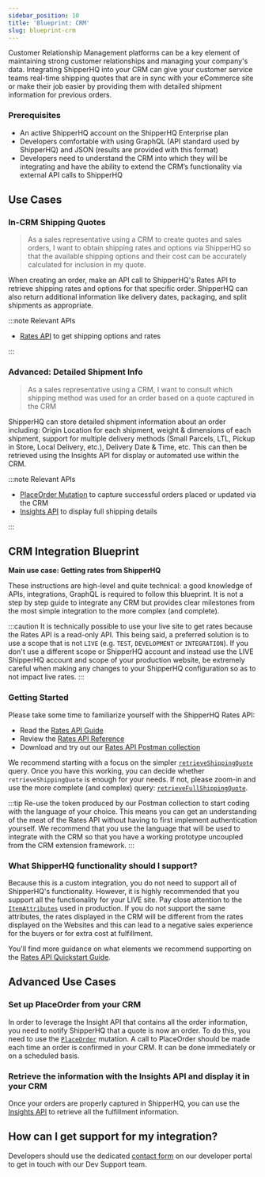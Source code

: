 ```yaml
---
sidebar_position: 10
title: 'Blueprint: CRM'
slug: blueprint-crm
---
```


Customer Relationship Management platforms can be a key element of maintaining strong customer relationships and managing your company's data. Integrating ShipperHQ into your CRM can give your customer service teams real-time shipping quotes that are in sync with your eCommerce site or make their job easier by providing them with detailed shipment information for previous orders.

### Prerequisites
- An active ShipperHQ account on the ShipperHQ Enterprise plan
- Developers comfortable with using GraphQL (API standard used by ShipperHQ) and JSON (results are provided with this format)
- Developers need to understand the CRM into which they will be integrating and have the ability to extend the CRM’s functionality via external API calls to ShipperHQ

## Use Cases

### In-CRM Shipping Quotes

>As a sales representative using a CRM to create quotes and sales orders, I want to obtain shipping rates and options via ShipperHQ so that the available shipping options and their cost can be accurately calculated for inclusion in my quote.

When creating an order, make an API call to ShipperHQ's Rates API to retrieve shipping rates and options for that specific order. ShipperHQ can also return additional information like delivery dates, packaging, and split shipments as appropriate.

:::note Relevant APIs

* [Rates API](rates/overview.md) to get shipping options and rates

:::

### Advanced: Detailed Shipment Info

>As a sales representative using a CRM,  I want to consult which shipping method was used for an order based on a quote captured in the CRM

ShipperHQ can store detailed shipment information about an order including: Origin Location for each shipment, weight & dimensions of each shipment, support for multiple delivery methods (Small Parcels, LTL, Pickup in Store, Local Delivery, etc.), Delivery Date & Time, etc. This can then be retrieved using the Insights API for display or automated use within the CRM.

:::note Relevant APIs

* [PlaceOrder Mutation](insights/place-order.md) to capture successful orders placed or updated via the CRM
* [Insights API](insights/overview.md) to display full shipping details

:::

## CRM Integration Blueprint

**Main use case: Getting rates from ShipperHQ**

These instructions are high-level and quite technical: a good knowledge of APIs, integrations, GraphQL is required to follow this blueprint. It is not a step by step guide to integrate any CRM but provides clear milestones from the most simple integration to the more complex (and complete).

:::caution
It is technically possible to use your live site to get rates because the Rates API is a read-only API. This being said, a preferred solution is to use a scope that is not `LIVE` (e.g. `TEST`, `DEVELOPMENT` or `INTEGRATION`). If you don't use a different scope or ShipperHQ account and instead use the LIVE ShipperHQ account and scope of your production website, be extremely careful when making any changes to your ShipperHQ configuration so as to not impact live rates.
:::

### Getting Started

Please take some time to familiarize yourself with the ShipperHQ Rates API:
- Read the [Rates API Guide](https://dev.shipperhq.com/docs/rates/overview)
- Review the [Rates API Reference](https://dev.shipperhq.com/rates-service)
- Download and try out our [Rates API Postman collection](https://dev.shipperhq.com/docs/rates/examples#postman-collection)

We recommend starting with a focus on the simpler [`retrieveShippingQuote`](https://dev.shipperhq.com/docs/rates/examples#retrieveshippingquote) query. Once you have this working, you can decide whether `retrieveShippingQuote` is enough for your needs. If not, please zoom-in and use the more complete (and complex) query: [`retrieveFullShippingQuote`](https://dev.shipperhq.com/docs/rates/examples#example-retrieve-shipping-quote-with-scheduling-option).

:::tip
Re-use the token produced by our Postman collection to start coding with the language of your choice. This means you can get an understanding of the meat of the Rates API without having to first implement authentication yourself. We recommend that you use the language that will be used to integrate with the CRM so that you have a working prototype uncoupled from the CRM extension framework.
:::

### What ShipperHQ functionality should I support?
Because this is a custom integration, you do not need to support all of ShipperHQ's functionality. However, it is highly recommended that you support all the functionality for your LIVE site. Pay close attention to the [`ItemAttributes`](https://dev.shipperhq.com/docs/rates/quickstart#item-attributes) used in production. If you do not support the same attributes, the rates displayed in the CRM will be different from the rates displayed on the Websites and this can lead to a negative sales experience for the buyers or for extra cost at fulfillment.

You'll find more guidance on what elements we recommend supporting on the [Rates API Quickstart Guide](https://dev.shipperhq.com/docs/rates/quickstart#integration-requirements).

## Advanced Use Cases

### Set up PlaceOrder from your CRM

In order to leverage the Insight API that contains all the order information, you need to notify ShipperHQ that a quote is now an order. To do this, you need to use the [`PlaceOrder`](https://dev.shipperhq.com/docs/insights/place-order) mutation. A call to PlaceOrder should be made each time an order is confirmed in your CRM. It can be done immediately or on a scheduled basis.

### Retrieve the information with the Insights API and display it in your CRM

Once your orders are properly captured in ShipperHQ, you can use the [Insights API](https://dev.shipperhq.com/docs/insights/overview) to retrieve all the fulfillment information.

## How can I get support for my integration?
Developers should use the dedicated [contact form](/contact) on our developer portal to get in touch with our Dev Support team.
